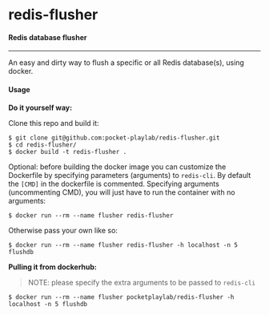 # redis-flusher
#### Redis database flusher
---
An easy and dirty way to flush a specific or all Redis database(s), using docker.

#### Usage

**Do it yourself way:**

Clone this repo and build it:

```
$ git clone git@github.com:pocket-playlab/redis-flusher.git
$ cd redis-flusher/
$ docker build -t redis-flusher .
```

Optional: before building the docker image you can customize the Dockerfile by specifying parameters (arguments) to `redis-cli`. By default the `[CMD]` in the dockerfile is commented. Specifying arguments (uncommenting CMD), you will just have to run the container with no arguments:

`$ docker run --rm --name flusher redis-flusher`

Otherwise pass your own like so:

`$ docker run --rm --name flusher redis-flusher -h localhost -n 5 flushdb`

**Pulling it from dockerhub:**

>NOTE: please specify the extra arguments to be passed to `redis-cli`

`$ docker run --rm --name flusher pocketplaylab/redis-flusher -h localhost -n 5 flushdb`
